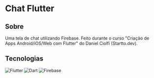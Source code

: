 # Chat Flutter

## Sobre

Uma tela de chat utilizando Firebase. Feito durante o curso "Criação de Apps Android/iOS/Web com Flutter" do Daniel Ciolfi (Startto.dev).

## Tecnologias

<div>
    <img alt="Flutter" title="Flutter" src="https://img.shields.io/badge/Flutter-02569B?style=for-the-badge&logo=flutter&logoColor=white">
    <img alt="Dart" title="Dart" src="https://img.shields.io/badge/Dart-0175C2?style=for-the-badge&logo=dart&logoColor=white">
    <img alt="Firebase" title="Firebase" src="https://img.shields.io/badge/firebase-ffca28?style=for-the-badge&logo=firebase&logoColor=black">
</div>